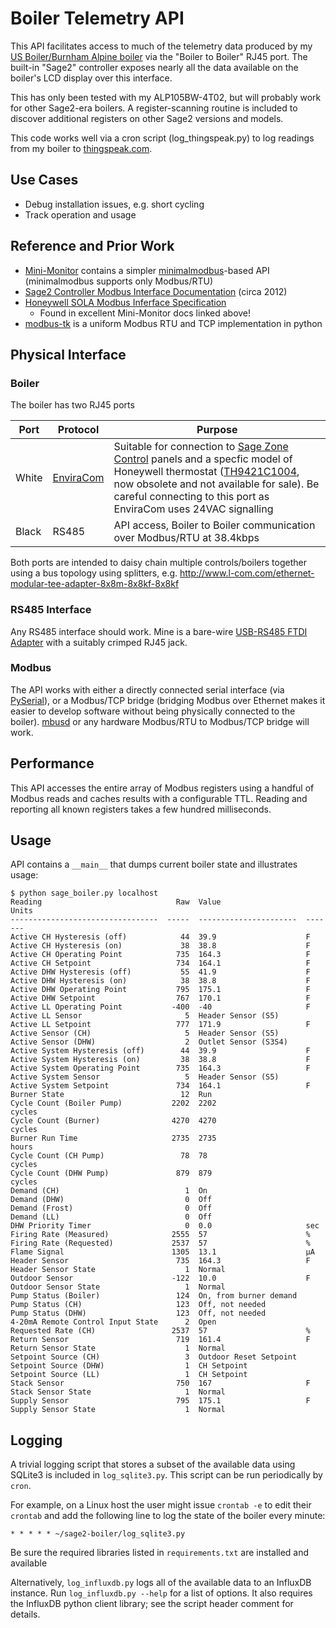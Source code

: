 # Boiler Telemetry API

This API facilitates access to much of the telemetry data produced by my [US Boiler/Burnham Alpine boiler](http://www.usboiler.net/product/alpine-high-efficiency-condensing-gas-boiler.html) via the 
 "Boiler to Boiler" RJ45 port. The built-in "Sage2" controller exposes nearly all the data available on the boiler's
LCD display over this interface.

This has only been tested with my ALP105BW-4T02, but will probably work for other Sage2-era boilers. A 
register-scanning routine is included to discover additional registers on other Sage2 versions and models.

This code works well via a cron script (log_thingspeak.py) to log readings from my boiler to [thingspeak.com](http://thingspeak.com).

## Use Cases
* Debug installation issues, e.g. short cycling
* Track operation and usage

## Reference and Prior Work
* [Mini-Monitor](https://github.com/alanmitchell/mini-monitor/blob/master/readers/sage_boiler.py) contains a simpler [minimalmodbus](http://minimalmodbus.readthedocs.io/)-based API (minimalmodbus supports only Modbus/RTU)
* [Sage2 Controller Modbus Interface Documentation](https://www.ccontrols.com/support/dp/Sage2.doc) (circa 2012)
* [Honeywell SOLA Modbus Inferface Specification](https://customer.honeywell.com/resources/Techlit/TechLitDocuments/65-0000s/65-0310.pdf)
    * Found in excellent Mini-Monitor docs linked above!
* [modbus-tk](https://github.com/ljean/modbus-tk) is a uniform Modbus RTU and TCP implementation in python

## Physical Interface

### Boiler
The boiler has two RJ45 ports

| Port  | Protocol | Purpose |
|-------|----------|---------|
| White | [EnviraCom](http://www.google.com/patents/US20080112492) | Suitable for connection to [Sage Zone Control](http://www.usboiler.net/product/sage-zone-control-circulator-panel) panels and a specfic model of Honeywell thermostat ([TH9421C1004](https://customer.honeywell.com/en-US/Pages/Product.aspx?cat=HonECC+Catalog&pid=th9421c1004/U), now obsolete and not available for sale). Be careful connecting to this port as EnviraCom uses 24VAC signalling |
| Black |  RS485 | API access, Boiler to Boiler communication over Modbus/RTU at 38.4kbps |

Both ports are intended to daisy chain multiple controls/boilers together using a bus topology using splitters, e.g. http://www.l-com.com/ethernet-modular-tee-adapter-8x8m-8x8kf-8x8kf

### RS485 Interface
Any RS485 interface should work. Mine is a bare-wire [USB-RS485 FTDI Adapter](http://www.ftdichip.com/Products/Cables/USBRS485.htm) with a suitably crimped RJ45 jack.

### Modbus
The API works with either a directly connected serial interface (via [PySerial](https://github.com/pyserial/pyserial)), or a Modbus/TCP bridge (bridging Modbus over Ethernet makes it easier to develop software without being physically connected to the boiler). [mbusd](https://github.com/3cky/mbusd) or any hardware Modbus/RTU to Modbus/TCP bridge will work.

## Performance
This API accesses the entire array of Modbus registers using a handful of Modbus reads and caches results with a configurable TTL. Reading and reporting all known registers takes a few hundred milliseconds.

## Usage
API contains a `__main__` that dumps current boiler state and illustrates usage:

```
$ python sage_boiler.py localhost
Reading                              Raw  Value                   Units
---------------------------------  -----  ----------------------  -------
Active CH Hysteresis (off)            44  39.9                    F
Active CH Hysteresis (on)             38  38.8                    F
Active CH Operating Point            735  164.3                   F
Active CH Setpoint                   734  164.1                   F
Active DHW Hysteresis (off)           55  41.9                    F
Active DHW Hysteresis (on)            38  38.8                    F
Active DHW Operating Point           795  175.1                   F
Active DHW Setpoint                  767  170.1                   F
Active LL Operating Point           -400  -40                     F
Active LL Sensor                       5  Header Sensor (S5)
Active LL Setpoint                   777  171.9                   F
Active Sensor (CH)                     5  Header Sensor (S5)
Active Sensor (DHW)                    2  Outlet Sensor (S3S4)
Active System Hysteresis (off)        44  39.9                    F
Active System Hysteresis (on)         38  38.8                    F
Active System Operating Point        735  164.3                   F
Active System Sensor                   5  Header Sensor (S5)
Active System Setpoint               734  164.1                   F
Burner State                          12  Run
Cycle Count (Boiler Pump)           2202  2202                    cycles
Cycle Count (Burner)                4270  4270                    cycles
Burner Run Time                     2735  2735                    hours
Cycle Count (CH Pump)                 78  78                      cycles
Cycle Count (DHW Pump)               879  879                     cycles
Demand (CH)                            1  On
Demand (DHW)                           0  Off
Demand (Frost)                         0  Off
Demand (LL)                            0  Off
DHW Priority Timer                     0  0.0                     sec
Firing Rate (Measured)              2555  57                      %
Firing Rate (Requested)             2537  57                      %
Flame Signal                        1305  13.1                    μA
Header Sensor                        735  164.3                   F
Header Sensor State                    1  Normal
Outdoor Sensor                      -122  10.0                    F
Outdoor Sensor State                   1  Normal
Pump Status (Boiler)                 124  On, from burner demand
Pump Status (CH)                     123  Off, not needed
Pump Status (DHW)                    123  Off, not needed
4-20mA Remote Control Input State      2  Open
Requested Rate (CH)                 2537  57                      %
Return Sensor                        719  161.4                   F
Return Sensor State                    1  Normal
Setpoint Source (CH)                   3  Outdoor Reset Setpoint
Setpoint Source (DHW)                  1  CH Setpoint
Setpoint Source (LL)                   1  CH Setpoint
Stack Sensor                         750  167                     F
Stack Sensor State                     1  Normal
Supply Sensor                        795  175.1                   F
Supply Sensor State                    1  Normal
```

## Logging
A trivial logging script that stores a subset of the available data using SQLite3
is included in `log_sqlite3.py`. This script can be run periodically by `cron`.

For example, on a Linux host the user might issue `crontab -e` to edit their `crontab` and add the following line to log the state of the boiler every minute:
```
* * * * * ~/sage2-boiler/log_sqlite3.py
```
Be sure the required libraries listed in `requirements.txt` are installed and available

Alternatively, `log_influxdb.py` logs all of the available data to an InfluxDB instance.
Run `log_influxdb.py --help` for a list of options. It also requires the InfluxDB python
client library; see the script header comment for details.
